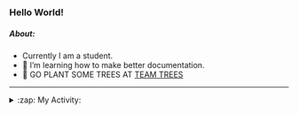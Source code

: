 ### Hello World!

##### About:
- Currently I am a student.
- 🌱 I’m learning how to make better documentation.
- 🌱 GO PLANT SOME TREES AT [TEAM TREES](https://teamtrees.org/)

---
<details>
  <summary>:zap: My Activity:</summary>
  
<!--START_SECTION:waka-->
![Code Time](http://img.shields.io/badge/Code%20Time-1%2C073%20hrs%2013%20mins-blue)

**I'm a Night 🦉** 

```text
🌞 Morning                1606 commits        ██░░░░░░░░░░░░░░░░░░░░░░░   10.00 % 
🌆 Daytime                5168 commits        ████████░░░░░░░░░░░░░░░░░   32.17 % 
🌃 Evening                4700 commits        ███████░░░░░░░░░░░░░░░░░░   29.26 % 
🌙 Night                  4589 commits        ███████░░░░░░░░░░░░░░░░░░   28.57 % 
```
📅 **I'm Most Productive on Wednesday** 

```text
Monday                   2351 commits        ████░░░░░░░░░░░░░░░░░░░░░   14.64 % 
Tuesday                  1974 commits        ███░░░░░░░░░░░░░░░░░░░░░░   12.29 % 
Wednesday                3726 commits        ██████░░░░░░░░░░░░░░░░░░░   23.20 % 
Thursday                 2231 commits        ███░░░░░░░░░░░░░░░░░░░░░░   13.89 % 
Friday                   1586 commits        ██░░░░░░░░░░░░░░░░░░░░░░░   09.87 % 
Saturday                 1469 commits        ██░░░░░░░░░░░░░░░░░░░░░░░   09.15 % 
Sunday                   2726 commits        ████░░░░░░░░░░░░░░░░░░░░░   16.97 % 
```


📊 **This Week I Spent My Time On** 

```text
🔥 Editors: 
VS Code                  4 hrs 29 mins       █████████████████████████   100.00 % 

🐱‍💻 Projects: 
CSF22                    2 hrs 21 mins       █████████████░░░░░░░░░░░░   52.51 % 
praise                   2 hrs 8 mins        ████████████░░░░░░░░░░░░░   47.49 % 
```


 Last Updated on 24/03/2023 03:08:46 UTC
<!--END_SECTION:waka-->
</details>
